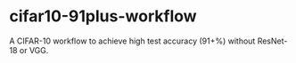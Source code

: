 # cifar10-91plus-workflow
A CIFAR-10 workflow to achieve high test accuracy (91+%) without ResNet-18 or VGG.
